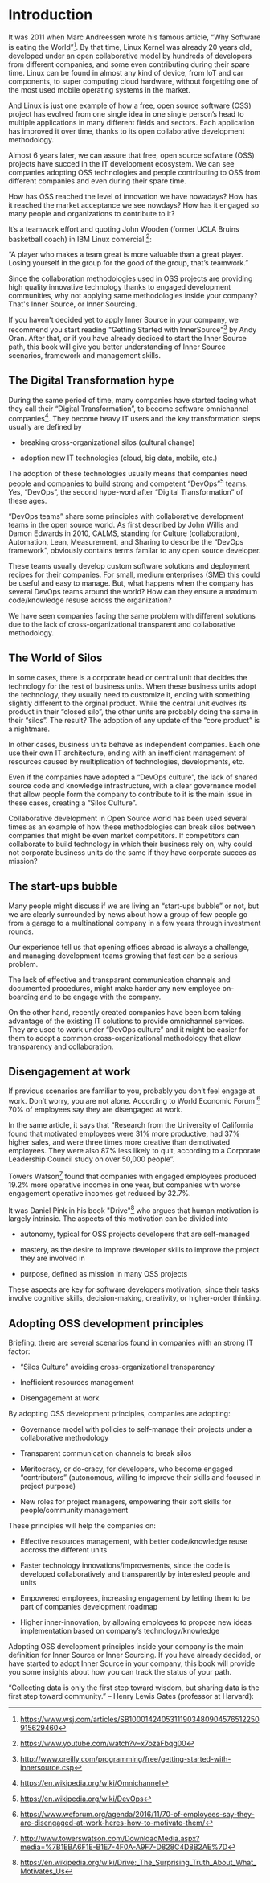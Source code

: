 Introduction
============

It was 2011 when Marc Andreessen wrote his famous article, “Why Software
is eating the World”[^1]. By that time, Linux Kernel was already 20
years old, developed under an open collaborative model by hundreds of
developers from different companies, and some even contributing during
their spare time. Linux can be found in almost any kind of device, from
IoT and car components, to super computing cloud hardware, without
forgetting one of the most used mobile operating systems in the market.

And Linux is just one example of how a free, open source software (OSS)
project has evolved from one single idea in one single person’s head to
multiple applications in many different fields and sectors. Each
application has improved it over time, thanks to its open collaborative
development methodology.

Almost 6 years later, we can assure that free, open source sofwtare
(OSS) projects have succed in the IT development ecosystem. We can see
companies adopting OSS technologies and people contributing to OSS from
different companies and even during their spare time.

How has OSS reached the level of innovation we have nowadays? How has it
reached the market acceptance we see nowdays? How has it engaged so many
people and organizations to contribute to it?

It’s a teamwork effort and quoting John Wooden (former UCLA Bruins
basketball coach) in IBM Linux comercial [^2]:

“A player who makes a team great is more valuable than a great player.
Losing yourself in the group for the good of the group, that’s
teamwork.”

Since the collaboration methodologies used in OSS projects are providing
high quality innovative technology thanks to engaged development communities, 
why not applying same methodologies inside your company? That's Inner Source, or
Inner Sourcing.

If you haven't decided yet to apply Inner Source in your company, we recommend you
start reading "Getting Started with InnerSource"[^3] by Andy Oran. After that, or if
you have already dediced to start the Inner Source path, this book will give you better
understanding of Inner Source scenarios, framework and management skills.

The Digital Transformation hype
-------------------------------

During the same period of time, many companies have started facing what
they call their “Digital Transformation”, to become software omnichannel
companies[^4]. They become heavy IT users and the key transformation
steps usually are defined by

-   breaking cross-organizational silos (cultural change)

-   adoption new IT technologies (cloud, big data, mobile, etc.)

The adoption of these technologies usually means that companies need
people and companies to build strong and competent “DevOps”[^5] teams.
Yes, “DevOps”, the second hype-word after “Digital Transformation” of
these ages.

“DevOps teams” share some principles with collaborative development
teams in the open source world. As first described by John Willis and
Damon Edwards in 2010, CALMS, standing for Culture (collaboration),
Automation, Lean, Measurement, and Sharing to describe the “DevOps
framework”, obviously contains terms familar to any open source
developer.

These teams usually develop custom software solutions and deployment
recipes for their companies. For small, medium enterprises (SME) this
could be useful and easy to manage. But, what happens when the company
has several DevOps teams around the world? How can they ensure a maximum
code/knowledge resuse across the organization?

We have seen companies facing the same problem with different solutions
due to the lack of cross-organizational transparent and collaborative
methodology.

The World of Silos
------------------

In some cases, there is a corporate head or central unit that decides
the technology for the rest of business units. When these business units
adopt the technology, they usually need to customize it, ending with
something slightly different to the orginal product. While the central
unit evolves its product in their “closed silo”, the other units are
probably doing the same in their “silos”. The result? The adoption of
any update of the “core product” is a nightmare.

In other cases, business units behave as independent companies. Each one
use their own IT architecture, ending with an inefficient management of
resources caused by multiplication of technologies, developments, etc.

Even if the companies have adopted a “DevOps culture”, the lack of
shared source code and knowledge infrastructure, with a clear governance
model that allow people form the company to contribute to it is the main
issue in these cases, creating a “Silos Culture”.

Collaborative development in Open Source world has been used several
times as an example of how these methodologies can break silos between
companies that might be even market competitors. If competitors can
collaborate to build technology in which their business rely on, why
could not corporate business units do the same if they have corporate
succes as mission?

The start-ups bubble
--------------------

Many people might discuss if we are living an “start-ups bubble” or not,
but we are clearly surrounded by news about how a group of few people go
from a garage to a multinational company in a few years through
investment rounds.

Our experience tell us that opening offices abroad is always a
challenge, and managing development teams growing that fast can be a
serious problem.

The lack of effective and transparent communication channels and
documented procedures, might make harder any new employee on-boarding
and to be engage with the company.

On the other hand, recently created companies have been born taking
advantage of the existing IT solutions to provide omnichannel services.
They are used to work under “DevOps culture” and it might be easier for
them to adopt a common cross-organizational methodology that allow
transparency and collaboration.

Disengagement at work
---------------------

If previous scenarios are familiar to you, probably you don’t feel
engage at work. Don’t worry, you are not alone. According to World
Economic Forum [^6] 70% of employees say they are disengaged at work.

In the same article, it says that “Research from the University of
California found that motivated employees were 31% more productive, had
37% higher sales, and were three times more creative than demotivated
employees. They were also 87% less likely to quit, according to a
Corporate Leadership Council study on over 50,000 people”.

Towers Watson[^7] found that companies with engaged employees produced
19.2% more operative incomes in one year, but companies with worse
engagement operative incomes get reduced by 32.7%.

It was Daniel Pink in his book "Drive"[^8] who argues that human motivation is 
largely intrinsic. The aspects of this motivation can be divided into 

- autonomy, typical for OSS projects developers that are self-managed

- mastery, as the desire to improve developer skills to improve the project they are involved in

- purpose, defined as mission in many OSS projects

These aspects are key for software developers motivation, since their tasks
involve cognitive skills, decision-making, creativity, or higher-order thinking.

Adopting OSS development principles
-----------------------------------

Briefing, there are several scenarios found in companies with an strong
IT factor:

-   “Silos Culture” avoiding cross-organizational transparency

-   Inefficient resources management

-   Disengagement at work

By adopting OSS development principles, companies are adopting:

-   Governance model with policies to self-manage their projects under a
    collaborative methodology

-   Transparent communication channels to break silos

-   Meritocracy, or do-cracy, for developers, who become engaged “contributors” 
    (autonomous, willing to improve their skills and focused in project purpose)

-   New roles for project managers, empowering their soft skills for
    people/community management

These principles will help the companies on:

-   Effective resources management, with better code/knowledge reuse
    accross the different units

-   Faster technology innovations/improvements, since the code is
    developed collaboratively and transparently by interested people and
    units

-   Empowered employees, increasing engagement by letting them to be
    part of companies development roadmap

-   Higher inner-innovation, by allowing employees to propose new ideas
    implementation based on company’s technology/knowledge

Adopting OSS development principles inside your company is the main
definition for Inner Source or Inner Sourcing. If you have already
decided, or have started to adopt Inner Source in your company, this
book will provide you some insights about how you can track the status
of your path.

“Collecting data is only the first step toward wisdom, but sharing data
is the first step toward community.” – Henry Lewis Gates (professor at
Harvard):

[^1]: https://www.wsj.com/articles/SB10001424053111903480904576512250915629460

[^2]: https://www.youtube.com/watch?v=x7ozaFbqg00

[^3]: http://www.oreilly.com/programming/free/getting-started-with-innersource.csp

[^4]: https://en.wikipedia.org/wiki/Omnichannel

[^5]: https://en.wikipedia.org/wiki/DevOps

[^6]: https://www.weforum.org/agenda/2016/11/70-of-employees-say-they-are-disengaged-at-work-heres-how-to-motivate-them/

[^7]: http://www.towerswatson.com/DownloadMedia.aspx?media=%7B1EBA6F1E-B1E7-4F0A-A9F7-D828C4D8B2AE%7D

[^8]: https://en.wikipedia.org/wiki/Drive:_The_Surprising_Truth_About_What_Motivates_Us
